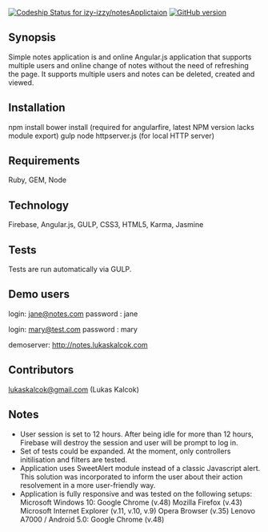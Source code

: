 [ ![Codeship Status for izy-izzy/notesApplictaion](https://codeship.com/projects/30c48e10-c497-0133-8fe4-1e716c1e31dd/status?branch=master)](https://codeship.com/projects/138430)
[![GitHub version](https://badge.fury.io/gh/izy-izzy%2FnotesApplictaion.svg)](https://badge.fury.io/gh/izy-izzy%2FnotesApplictaion)

## Synopsis

Simple notes application is and online Angular.js application that supports multiple users and online change of notes without the need of refreshing the page. It supports multiple users and notes can be deleted, created and viewed.

## Installation

npm install
bower install (required for angularfire, latest NPM version lacks module export)
gulp
node httpserver.js (for local HTTP server)

## Requirements
Ruby, GEM, Node

## Technology

Firebase, Angular.js, GULP, CSS3, HTML5, Karma, Jasmine

## Tests

Tests are run automatically via GULP.  

## Demo users

login: jane@notes.com
password : jane

login: mary@test.com
password : mary

demoserver: http://notes.lukaskalcok.com

## Contributors

lukaskalcok@gmail.com (Lukas Kalcok)

## Notes

* User session is set to 12 hours. After being idle for more than 12 hours, Firebase will destroy the session and user will be prompt to log in.
* Set of tests could be expanded. At the moment, only controllers initilisation and filters are tested.
* Application uses SweetAlert module instead of a classic Javascript alert. This solution was incorporated to inform the user about their action resolvement in a more user-friendly way.
* Application is fully responsive and was tested on the following setups:
	Microsoft Windows 10:
		Google Chrome (v.48)
		Mozilla Firefox (v.43)
		Microsoft Internet Explorer (v.11, v.10, v.9)
		Opera Browser (v.35)
	Lenovo A7000 / Android 5.0:
		Google Chrome (v.48)
